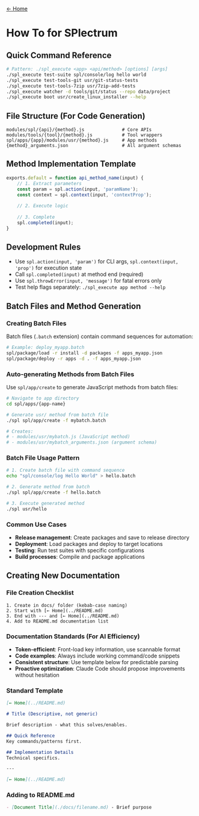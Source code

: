 [← Home](../README.md)
# How To for SPlectrum

## Quick Command Reference
```bash
# Pattern: ./spl_execute <app> <api/method> [options] [args]
./spl_execute test-suite spl/console/log hello world
./spl_execute test-tools-git usr/git-status-tests
./spl_execute test-tools-7zip usr/7zip-add-tests
./spl_execute watcher -d tools/git/status --repo data/project
./spl_execute boot usr/create_linux_installer --help
```

## File Structure (For Code Generation)
```
modules/spl/{api}/{method}.js              # Core APIs
modules/tools/{tool}/{method}.js           # Tool wrappers  
spl/apps/{app}/modules/usr/{method}.js     # App methods
{method}_arguments.json                    # All argument schemas
```

## Method Implementation Template
```javascript
exports.default = function api_method_name(input) {
    // 1. Extract parameters
    const param = spl.action(input, 'paramName');
    const context = spl.context(input, 'contextProp');
    
    // 2. Execute logic
    
    // 3. Complete
    spl.completed(input);
}
```

## Development Rules
- Use `spl.action(input, 'param')` for CLI args, `spl.context(input, 'prop')` for execution state
- Call `spl.completed(input)` at method end (required)
- Use `spl.throwError(input, 'message')` for fatal errors only
- Test help flags separately: `./spl_execute app method --help`  

## Batch Files and Method Generation

### Creating Batch Files
Batch files (`.batch` extension) contain command sequences for automation:
```bash
# Example: deploy_myapp.batch
spl/package/load -r install -d packages -f apps_myapp.json
spl/package/deploy -r apps -d . -f apps_myapp.json
```

### Auto-generating Methods from Batch Files
Use `spl/app/create` to generate JavaScript methods from batch files:
```bash
# Navigate to app directory
cd spl/apps/{app-name}

# Generate usr/ method from batch file
./spl spl/app/create -f mybatch.batch

# Creates:
# - modules/usr/mybatch.js (JavaScript method)
# - modules/usr/mybatch_arguments.json (argument schema)
```

### Batch File Usage Pattern
```bash
# 1. Create batch file with command sequence
echo "spl/console/log Hello World" > hello.batch

# 2. Generate method from batch
./spl spl/app/create -f hello.batch

# 3. Execute generated method
./spl usr/hello
```

### Common Use Cases
- **Release management**: Create packages and save to release directory
- **Deployment**: Load packages and deploy to target locations  
- **Testing**: Run test suites with specific configurations
- **Build processes**: Compile and package applications

## Creating New Documentation

### File Creation Checklist
```
1. Create in docs/ folder (kebab-case naming)
2. Start with [← Home](../README.md) 
3. End with --- and [← Home](../README.md)
4. Add to README.md documentation list
```

### Documentation Standards (For AI Efficiency)
- **Token-efficient**: Front-load key information, use scannable format
- **Code examples**: Always include working command/code snippets
- **Consistent structure**: Use template below for predictable parsing
- **Proactive optimization**: Claude Code should propose improvements without hesitation

### Standard Template
```markdown
[← Home](../README.md)

# Title (Descriptive, not generic)

Brief description - what this solves/enables.

## Quick Reference
Key commands/patterns first.

## Implementation Details  
Technical specifics.

---

[← Home](../README.md)
```

### Adding to README.md
```markdown
- [Document Title](./docs/filename.md) - Brief purpose
```

